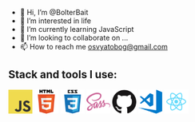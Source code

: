 - 👋 Hi, I’m @BolterBait
- 👀 I’m interested in life
- 🌱 I’m currently learning JavaScript
- 💞️ I’m looking to collaborate on ...
- 📫 How to reach me osvyatobog@gmail.com

<h2>Stack and tools I use:</h2>
<a href=""><img src="./images/alternative_icons/javascript.png" alt="logo" width="48px"/></a>
<a href=""><img src="./images/alternative_icons/html.png" alt="logo" width="48px"/></a>
<a href=""><img src="./images/alternative_icons/css.png" alt="logo" width="48px"/></a>
<a href=""><img src="./images/alternative_icons/sass.png" alt="logo" width="48px"/></a>
<a href=""><img src="./images/alternative_icons/github.png" alt="logo" width="48px"/></a>
<a href=""><img src="./images/alternative_icons/visual-studio-code.png" alt="logo" width="48px"/></a>
<a href=""><img src="./images/alternative_icons/react.png" alt="logo" width="48px"/></a>
<!---
BolterBait/BolterBait is a ✨ special ✨ repository because its `README.md` (this file) appears on your GitHub profile.
You can click the Preview link to take a look at your changes.
--->
